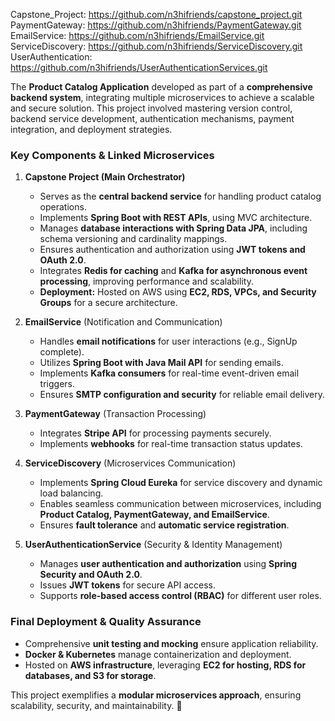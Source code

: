 Capstone_Project: https://github.com/n3hifriends/capstone_project.git
PaymentGateway: https://github.com/n3hifriends/PaymentGateway.git
EmailService: https://github.com/n3hifriends/EmailService.git
ServiceDiscovery: https://github.com/n3hifriends/ServiceDiscovery.git
UserAuthentication: https://github.com/n3hifriends/UserAuthenticationServices.git

The **Product Catalog Application** developed as part of a **comprehensive backend system**, integrating multiple microservices to achieve a scalable and secure solution. This project involved mastering version control, backend service development, authentication mechanisms, payment integration, and deployment strategies.  

### **Key Components & Linked Microservices**  

1. **Capstone Project (Main Orchestrator)**  
   - Serves as the **central backend service** for handling product catalog operations.  
   - Implements **Spring Boot with REST APIs**, using MVC architecture.  
   - Manages **database interactions with Spring Data JPA**, including schema versioning and cardinality mappings.  
   - Ensures authentication and authorization using **JWT tokens and OAuth 2.0**.  
   - Integrates **Redis for caching** and **Kafka for asynchronous event processing**, improving performance and scalability.  
   - **Deployment:** Hosted on AWS using **EC2, RDS, VPCs, and Security Groups** for a secure architecture.  

2. **EmailService** (Notification and Communication)  
   - Handles **email notifications** for user interactions (e.g., SignUp complete).  
   - Utilizes **Spring Boot with Java Mail API** for sending emails.  
   - Implements **Kafka consumers** for real-time event-driven email triggers.  
   - Ensures **SMTP configuration and security** for reliable email delivery.  

3. **PaymentGateway** (Transaction Processing)  
   - Integrates **Stripe API** for processing payments securely.  
   - Implements **webhooks** for real-time transaction status updates.  

4. **ServiceDiscovery** (Microservices Communication)  
   - Implements **Spring Cloud Eureka** for service discovery and dynamic load balancing.  
   - Enables seamless communication between microservices, including **Product Catalog, PaymentGateway, and EmailService**.  
   - Ensures **fault tolerance** and **automatic service registration**.  

5. **UserAuthenticationService** (Security & Identity Management)  
   - Manages **user authentication and authorization** using **Spring Security and OAuth 2.0**.  
   - Issues **JWT tokens** for secure API access.  
   - Supports **role-based access control (RBAC)** for different user roles.  

### **Final Deployment & Quality Assurance**  
- Comprehensive **unit testing and mocking** ensure application reliability.  
- **Docker & Kubernetes** manage containerization and deployment.  
- Hosted on **AWS infrastructure**, leveraging **EC2 for hosting, RDS for databases, and S3 for storage**.  

This project exemplifies a **modular microservices approach**, ensuring scalability, security, and maintainability. 🚀  
